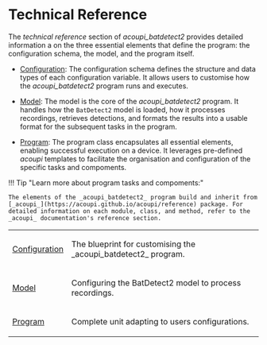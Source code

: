 # Technical Reference

The _technical reference_ section of _acoupi_batdetect2_ provides detailed information a
on the three essential elements that define the program: the configuration schema, the model, 
and the program itself.

- [Configuration](configuration.md): The configuration schema defines the structure and data types of each configuration variable. It allows users to customise how the _acoupi_batdetect2_ program runs and executes. 

- [Model](model.md): The model is the core of the _acoupi_batdetect2_ program. It handles how the `BatDetect2` model is loaded, how it processes recordings, retrieves detections, and formats the results into a usable format for the subsequent tasks in the program.

- [Program](program.md): The program class encapsulates all essential elements, enabling successful execution on a device. It leverages pre-defined _acoupi_ templates to facilitate the organisation and configuration of the specific tasks and compoments. 

!!! Tip "Learn more about program tasks and compoments:"

    The elements of the _acoupi_batdetect2_ program build and inherit from [_acoupi_](https://acoupi.github.io/acoupi/reference) package. For detailed information on each module, class, and method, refer to the _acoupi_ documentation's reference section.

<table>
  <tr>
    <td>
      <a href="configuration">Configuration</a>
    </td>
    <td>
      <p>The blueprint for customising the _acoupi_batdetect2_ program.</p>
    </td>
  </tr>
  <tr>
    <td>
      <a href="model">Model</a>
    </td>
    <td>
      <p>Configuring the BatDetect2 model to process recordings.</p>
    </td>
  </tr>
  <tr>
    <td>
      <a href="Program">Program</a>
    </td>
    <td>
      <p>Complete unit adapting to users configurations.</p>
    </td>
  </tr>
</table>
